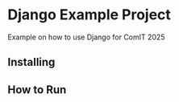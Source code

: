 # Django Example Project
Example on how to use Django for ComIT 2025

## Installing

## How to Run

